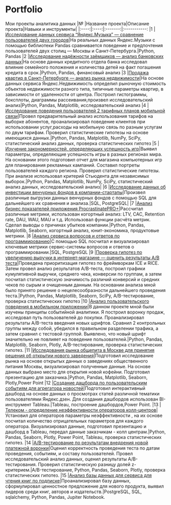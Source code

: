 # Portfolio
Мои проекты аналитика данных
|№ |Название проекта|Описание проекта|Навыки и инструменты|
|:----:|:----:|:-------:|:-----------:
|1 |[Исследование данных сервиса “Яндекс.Музыка” — сравнение пользователей двух городов](https://github.com/Eldarlakec/Portfolio/tree/main/Проект%201)|На реальных данных Яндекс.Музыки c помощью библиотеки Pandas сравнивается поведение и предпочтения пользователей двух столиц — Москвы и Санкт-Петербурга.|Python, Pandas
|2 |[Исследование надёжности заёмщиков — анализ банковских данных](https://github.com/Eldarlakec/Portfolio/tree/main/Проект%202)|На основе данных кредитного отдела банка исследовал влияние семейного положения и количества детей на факт погашения кредита в срок.|Python, Pandas, финансовый анализ
|3 |[Продажа квартир в Санкт-Петербурге — анализ рынка недвижимости](https://github.com/Eldarlakec/Portfolio/tree/main/Проект%203)|На основе данных сервиса Яндекс.Недвижимость определил рыночную стоимость объектов недвижимости разного типа, типичные параметры квартир, в зависимости от удаленности от центра. Построил гистограммы, боксплоты, диаграммы рассеивания,произвел исследовательский анализ|Python, Pandas, Matplotlib, исследовательский анализ
|4 |[Исследование поведения пользователей 2 тарифных планов мобильной связи](https://github.com/Eldarlakec/Portfolio/tree/main/Проект%204)|Провел предварительный анализ использования тарифов на выборке абонентов, проанализировал поведение клиентов при использовании услуг,расходы на мобильную связь по разным услугам по двум тарифам. Проверил статистические гипотезы на основе имеющихся данных.|Python, Pandas, Matplotlib, NumPy, SciPy, статистический анализ данных, проверка статистических гипотез
|5 |[Изучение закономерностей, определяющих успешность игр](https://github.com/Eldarlakec/Portfolio/tree/main/Проект%205)|Выявил параметры, определяющие успешность игры в разных регионах мира. На основании этого подготовил отчет для магазина компьютерных игр для планирования рекламных кампаний. Составил портреты пользователей каждого региона. Проверил статистические гипотезы. При анализе использовал критерий Стьюдента для независимых выборок.|Python, Pandas, Matplotlib, NumPy, SciPy, статистический анализ данных, исследовательский анализ|
|6 |[Исследование данных об инвестиции венчурных фондов в компании-стартапы](https://github.com/Eldarlakec/Portfolio/tree/main/Проект%206)|Произвел различные выгрузки данных венчурных фондов с помощью SQL для дальнейшего их сравнения и анализа.|SQL, PostgreSQL|
|7 |[Анализ бизнес показателей приложения ProcrastinatePRO+](https://github.com/Eldarlakec/Portfolio/tree/main/Проект%207)|Рассчитал различные метрики, использован когортный анализ: LTV, CAC, Retention rate, DAU, WAU, MAU и т.д. Использовал функции расчёта метрик. Сделал выводы о причинах убытков компании.|Python, Pandas, Matplotlib, Seaborn, когортный анализ, юнит-экономика, продуктовые метрики.
|8 |[Анализ сервиса вопросов и ответов по программированию](https://github.com/Eldarlakec/Portfolio/tree/main/Проект%208)|С помощью SQL посчитал и визуализировал ключевые метрики сервис-системы вопросов и ответов о программировании.|SQL, PostgreSQL
|9 |[Проверка гипотез по увеличению выручки в интернет-магазине — оценить результаты A/B теста](https://github.com/Eldarlakec/Portfolio/tree/main/Проект%209)|Проведена приоритизация гипотез по фреймворкам ICE и RICE. Затем провел анализ результатов A/B-теста, построил графики кумулятивной выручки, среднего чека, конверсии по группам, а затем посчитал статистическую значимость различий конверсий и средних чеков по сырым и очищенным данным. На основании анализа мной было принято решение о нецелесообразности дальнейшего проведения теста.|Python, Pandas, Matplotlib, Seaborn, SciPy, A/B-тестирование, проверка статистических гипотез
|10 |[Анализ пользовательского поведения в мобильном приложении](https://github.com/Eldarlakec/Portfolio/tree/main/Проект%2010)|В данном проекте мной были изучены принципы событийной аналитики. Я построил воронку продаж, исследовал путь пользователей до покупки. Проанализировал результаты A/B-теста введения новых шрифтов. Сравнил 2 контрольных группы между собой, убедился в правильном разделении трафика, а затем сравнил с тестовой группой. Выявлено, что новый шрифт значительно не повлияет на поведение пользователей.|Python, Pandas, Matplotlib, Seaborn, Plotly, A/B-тестирование, проверка статистических гипотез.
|11 |[Исследования рынка общепита в Москве для принятия решения об открытии нового заведения](https://github.com/Eldarlakec/Portfolio/tree/main/Проект%2011)|Подготовил исследование рынка на основе открытых данных о заведениях общественного питания Москвы, визуализировал полученные данные. На основе данных выбрано место для открытия новой кофейни. Подготовил презентацию для заказчика.|Python, Pandas, Matplotlib, Seaborn, Plotly,Power Point
|12 |[Создание дашборда по пользовательским событиям для агрегатора новостей](https://github.com/Eldarlakec/Portfolio/tree/main/Проект%2012)|Подготовил интерактивный дашборд на основе данных о просмотрах статей различной тематики пользователями Яндекс.дзен. Для создания дашбордов использован BI-инструмент Tableau.|Tableau, построение дашбордов,Power Point.
|13 |[Телеком - определение неэффективности операторов колл-центров](https://github.com/Eldarlakec/Portfolio/tree/main/Проект%2013)|Установил для операторов параметры неэффективности , на их основе посчитал количество отрицательных параметров для каждого оператора. Визуализировал данные, подготовил презентацию и дашборд в Tableau, передал данные заказчикам - колл центрам.|Python, Pandas, Seaborn, Plotly, Power Point, Tableau, проверка статистических гипотез.
|14 |[A/B-тестирование по результатам внедрения новой платежной воронки](https://github.com/Eldarlakec/Portfolio/tree/main/Проект%2014)|Оценил корректность проведения теста по датам проведения, событиям, и составу пользователей. Провел исследовательский анализ данных, оценил результаты A/B-тестирования. Проверил статистическую разницу долей z-критерием.|A/B-тестирование, Python, Pandas, Seaborn, Plotly, проверка статистических гипотез.
|15 |[Анализ базы данных для сервиса для чтения книг по подписке](https://github.com/Eldarlakec/Portfolio/tree/main/Проект%2015)|Проанализировал базу данных, сформулировал ценностное предложение для нового продукта, выявил лидеров среди книг, авторов и издательств.|PostgreSQL, SQL, sqlalchemy, Python, Pandas, Jupiter Notebook.
